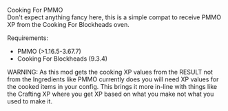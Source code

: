 Cooking For PMMO  
Don't expect anything fancy here, this is a simple compat to receive PMMO XP from the Cooking For Blockheads oven.  
  
Requirements:  
- PMMO (>1.16.5-3.67.7)
- Cooking For Blockheads (9.3.4)  
  
WARNING: As this mod gets the cooking XP values from the RESULT not from the Ingredients like PMMO currently does you will need XP values for the cooked items in your config. This brings it more in-line with things like the Crafting XP where you get XP based on what you make not what you used to make it.